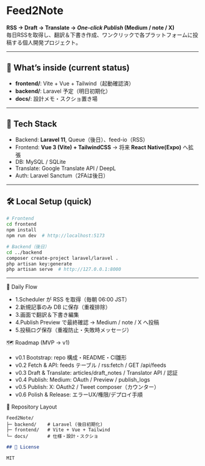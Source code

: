# Feed2Note

**RSS → Draft → Translate → _One-click Publish_ (Medium / note / X)**  
毎日RSSを取得し、翻訳＆下書き作成、ワンクリックで各プラットフォームに投稿する個人開発プロジェクト。

---

## 🚀 What’s inside (current status)
- **frontend/**: Vite + Vue + Tailwind（起動確認済）
- **backend/**: Laravel 予定（明日初期化）
- **docs/**: 設計メモ・スクショ置き場

---

## 🧱 Tech Stack
- Backend: **Laravel 11**, Queue（後日）、feed-io（RSS）
- Frontend: **Vue 3 (Vite) + TailwindCSS** → 将来 **React Native(Expo)** へ拡張
- DB: MySQL / SQLite
- Translate: Google Translate API / DeepL
- Auth: Laravel Sanctum（2FAは後日）

---

## 🛠 Local Setup (quick)
```bash
# Frontend
cd frontend
npm install
npm run dev  # http://localhost:5173
```

```bash
# Backend（後日）
cd ../backend
composer create-project laravel/laravel .
php artisan key:generate
php artisan serve  # http://127.0.0.1:8000
```

---

🔄 Daily Flow
- 1.Scheduler が RSS を取得（毎朝 06:00 JST）
- 2.新規記事のみ DB に保存（重複排除）
- 3.画面で翻訳＆下書き編集
- 4.Publish Preview で最終確認 → Medium / note / X へ投稿
- 5.投稿ログ保存（重複防止・失敗時メッセージ）

🗺 Roadmap (MVP → v1)
- v0.1 Bootstrap: repo 構成・README・CI雛形
- v0.2 Fetch & API: feeds テーブル / rss:fetch / GET /api/feeds
- v0.3 Draft & Translate: articles/draft_notes / Translator API / 認証
- v0.4 Publish: Medium: OAuth / Preview / publish_logs
- v0.5 Publish: X: OAuth2 / Tweet composer（カウンター）
- v0.6 Polish & Release: エラーUX/権限/デプロイ手順

📂 Repository Layout
```text
Feed2Note/
├─ backend/    # Laravel (後日初期化)
├─ frontend/   # Vite + Vue + Tailwind
└─ docs/       # 仕様・設計・スクショ
```

```markdown
## 📜 License

MIT
